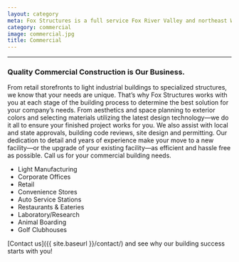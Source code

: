 ```yaml
---
layout: category
meta: Fox Structures is a full service Fox River Valley and northeast Wisconsin design/build contractor specializing in all types of commercial construction.
category: commercial
image: commercial.jpg
title: Commercial
---
```


---

### Quality Commercial Construction is Our Business.

From retail storefronts to light industrial buildings to specialized structures, we know that your needs are unique. That’s why Fox Structures works with you at each stage of the building process to determine the best solution for your company’s needs. From aesthetics and space planning to exterior colors and selecting materials utilizing the latest design technology—we do it all to ensure your finished project works for you. We also assist with local and state approvals, building code reviews, site design and permitting. Our dedication to detail and years of experience make your move to a new facility—or the upgrade of your existing facility—as efficient and hassle free as possible. Call us for your commercial building needs.

* Light Manufacturing
* Corporate Offices
* Retail
* Convenience Stores
* Auto Service Stations
* Restaurants & Eateries
* Laboratory/Research
* Animal Boarding
* Golf Clubhouses

[Contact us]({{ site.baseurl }}/contact/) and see why our building success starts with you!
